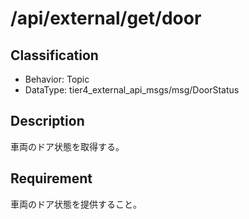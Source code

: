 # /api/external/get/door

## Classification

- Behavior: Topic
- DataType: tier4_external_api_msgs/msg/DoorStatus

## Description

車両のドア状態を取得する。

## Requirement

車両のドア状態を提供すること。
